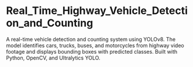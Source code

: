 # Real_Time_Highway_Vehicle_Detection_and_Counting
A real-time vehicle detection and counting system using YOLOv8. The model identifies cars, trucks, buses, and motorcycles from highway video footage and displays bounding boxes with predicted classes. Built with Python, OpenCV, and Ultralytics YOLO.
